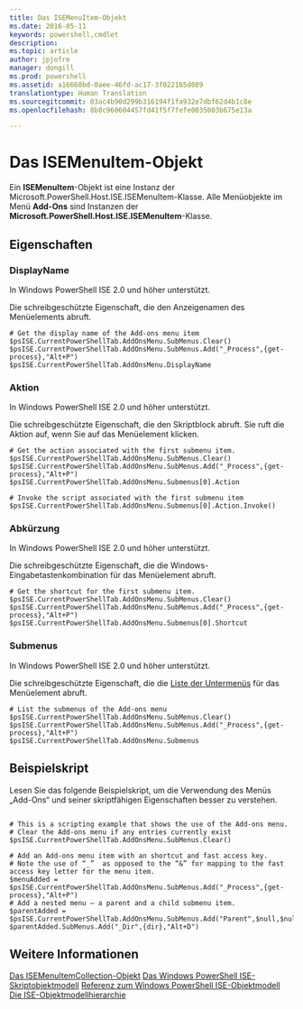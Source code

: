 ```yaml
---
title: Das ISEMenuItem-Objekt
ms.date: 2016-05-11
keywords: powershell,cmdlet
description: 
ms.topic: article
author: jpjofre
manager: dongill
ms.prod: powershell
ms.assetid: a16660bd-0aee-46fd-ac17-3f022165d089
translationtype: Human Translation
ms.sourcegitcommit: 03ac4b90d299b316194f1fa932e7dbf62d4b1c8e
ms.openlocfilehash: 8b8c960604457fd41f5f7fefe0035003b675e13a

---
```


# Das ISEMenuItem-Objekt
  Ein **ISEMenuItem**-Objekt ist eine Instanz der Microsoft.PowerShell.Host.ISE.ISEMenuItem-Klasse. Alle Menüobjekte im Menü **Add\-Ons** sind Instanzen der **Microsoft.PowerShell.Host.ISE.ISEMenuItem**-Klasse.

## Eigenschaften

###  <a name="DisplayName"></a> DisplayName
  In Windows PowerShell ISE 2.0 und höher unterstützt. 

 Die schreibgeschützte Eigenschaft, die den Anzeigenamen des Menüelements abruft.

```
# Get the display name of the Add-ons menu item
$psISE.CurrentPowerShellTab.AddOnsMenu.SubMenus.Clear()
$psISE.CurrentPowerShellTab.AddOnsMenu.SubMenus.Add("_Process",{get-process},"Alt+P")
$psISE.CurrentPowerShellTab.AddOnsMenu.DisplayName

```

###  <a name="Action"></a> Aktion
  In Windows PowerShell ISE 2.0 und höher unterstützt. 

 Die schreibgeschützte Eigenschaft, die den Skriptblock abruft. Sie ruft die Aktion auf, wenn Sie auf das Menüelement klicken.

```
# Get the action associated with the first submenu item.
$psISE.CurrentPowerShellTab.AddOnsMenu.SubMenus.Clear()
$psISE.CurrentPowerShellTab.AddOnsMenu.SubMenus.Add("_Process",{get-process},"Alt+P")
$psISE.CurrentPowerShellTab.AddOnsMenu.Submenus[0].Action

# Invoke the script associated with the first submenu item 
$psISE.CurrentPowerShellTab.AddOnsMenu.Submenus[0].Action.Invoke()
```

###  <a name="Shortcut"></a> Abkürzung
  In Windows PowerShell ISE 2.0 und höher unterstützt. 

 Die schreibgeschützte Eigenschaft, die die Windows\-Eingabetastenkombination für das Menüelement abruft.

```
# Get the shortcut for the first submenu item.
$psISE.CurrentPowerShellTab.AddOnsMenu.SubMenus.Clear()
$psISE.CurrentPowerShellTab.AddOnsMenu.SubMenus.Add("_Process",{get-process},"Alt+P")
$psISE.CurrentPowerShellTab.AddOnsMenu.Submenus[0].Shortcut
```

###  <a name="Submenus"></a> Submenus
  In Windows PowerShell ISE 2.0 und höher unterstützt. 

 Die schreibgeschützte Eigenschaft, die die [Liste der Untermenüs](The-ISEMenuItemCollection-Object.md) für das Menüelement abruft.

```
# List the submenus of the Add-ons menu
$psISE.CurrentPowerShellTab.AddOnsMenu.SubMenus.Clear()
$psISE.CurrentPowerShellTab.AddOnsMenu.SubMenus.Add("_Process",{get-process},"Alt+P")
$psISE.CurrentPowerShellTab.AddOnsMenu.Submenus
```

## Beispielskript
 Lesen Sie das folgende Beispielskript, um die Verwendung des Menüs „Add\-Ons“ und seiner skriptfähigen Eigenschaften besser zu verstehen.

```

# This is a scripting example that shows the use of the Add-ons menu.
# Clear the Add-ons menu if any entries currently exist
$psISE.CurrentPowerShellTab.AddOnsMenu.SubMenus.Clear()

# Add an Add-ons menu item with an shortcut and fast access key.
# Note the use of “_”  as opposed to the “&” for mapping to the fast access key letter for the menu item.
$menuAdded = $psISE.CurrentPowerShellTab.AddOnsMenu.SubMenus.Add("_Process",{get-process},"Alt+P") 
# Add a nested menu – a parent and a child submenu item. 
$parentAdded = $psISE.CurrentPowerShellTab.AddOnsMenu.SubMenus.Add("Parent",$null,$null) 
$parentAdded.SubMenus.Add("_Dir",{dir},"Alt+D")

```

## Weitere Informationen
 [Das ISEMenuItemCollection-Objekt](The-ISEMenuItemCollection-Object.md) 
 [Das Windows PowerShell ISE-Skriptobjektmodell](The-Windows-PowerShell-ISE-Scripting-Object-Model.md) 
 [Referenz zum Windows PowerShell ISE-Objektmodell](Windows-PowerShell-ISE-Object-Model-Reference.md) 
 [Die ISE-Objektmodellhierarchie](The-ISE-Object-Model-Hierarchy.md)

  



<!--HONumber=Jun16_HO4-->


